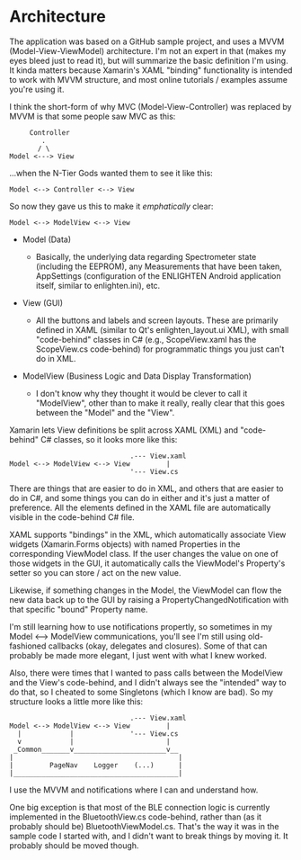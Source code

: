# Architecture

The application was based on a GitHub sample project, and uses a MVVM 
(Model-View-ViewModel) architecture.  I'm not an expert in that (makes my eyes 
bleed just to read it), but will summarize the basic definition I'm using.  It 
kinda matters because Xamarin's XAML "binding" functionality is intended to work
with MVVM structure, and most online tutorials / examples assume you're using it.

I think the short-form of why MVC (Model-View-Controller) was replaced by MVVM is
that some people saw MVC as this:

         Controller
            .  
           / \
    Model <---> View

...when the N-Tier Gods wanted them to see it like this:

    Model <--> Controller <--> View

So now they gave us this to make it _emphatically_ clear:

    Model <--> ModelView <--> View

- Model (Data)
    - Basically, the underlying data regarding Spectrometer state (including the
      EEPROM), any Measurements that have been taken, AppSettings (configuration
      of the ENLIGHTEN Android application itself, similar to enlighten.ini), etc.

- View (GUI)
    - All the buttons and labels and screen layouts.  These are primarily 
      defined in XAML (similar to Qt's enlighten\_layout.ui XML), with small
      "code-behind" classes in C# (e.g., ScopeView.xaml has the ScopeView.cs
      code-behind) for programmatic things you just can't do in XML.

- ModelView (Business Logic and Data Display Transformation)
    - I don't know why they thought it would be clever to call it "ModelView", other 
      than to make it really, really clear that this goes between the "Model" and the
      "View".

Xamarin lets View definitions be split across XAML (XML) and "code-behind" C#
classes, so it looks more like this:

                                  .--- View.xaml
    Model <--> ModelView <--> View         |
                                  '--- View.cs

There are things that are easier to do in XML, and others that are easier to
do in C#, and some things you can do in either and it's just a matter of 
preference.  All the elements defined in the XAML file are automatically
visible in the code-behind C# file.

XAML supports "bindings" in the XML, which automatically associate View 
widgets (Xamarin.Forms objects) with named Properties in the corresponding
ViewModel class.  If the user changes the value on one of those widgets in
the GUI, it automatically calls the ViewModel's Property's setter so you
can store / act on the new value.

Likewise, if something changes in the Model, the ViewModel can flow the new
data back up to the GUI by raising a PropertyChangedNotification with that
specific "bound" Property name.

I'm still learning how to use notifications propertly, so sometimes in my 
Model <--> ModelView communications, you'll see I'm still using old-fashioned
callbacks (okay, delegates and closures).  Some of that can probably be made
more elegant, I just went with what I knew worked.

Also, there were times that I wanted to pass calls between the ModelView and
the View's code-behind, and I didn't always see the "intended" way to do that,
so I cheated to some Singletons (which I know are bad).  So my structure looks
a little more like this:

                                  .--- View.xaml
    Model <--> ModelView <--> View         |
      |            |              '--- View.cs
      v            |                       |
     _Common_______v_______________________v__
    |                                         |
    |         PageNav    Logger    (...)      |
    |_________________________________________|

I use the MVVM and notifications where I can and understand how.

One big exception is that most of the BLE connection logic is currently 
implemented in the BluetoothView.cs code-behind, rather than (as it probably 
should be) BluetoothViewModel.cs.  That's the way it was in the sample code I 
started with, and I didn't want to break things by moving it.  It probably should
be moved though.
